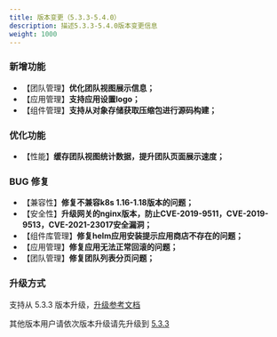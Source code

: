 ```yaml
---
title: 版本变更（5.3.3-5.4.0）
description: 描述5.3.3-5.4.0版本变更信息
weight: 1000
---
```


### 新增功能

- 【团队管理】**优化团队视图展示信息；** 
- 【应用管理】**支持应用设置logo；**
- 【组件管理】**支持从对象存储获取压缩包进行源码构建；**



### 优化功能

- 【性能】**缓存团队视图统计数据，提升团队页面展示速度；**

  


### BUG 修复

- 【兼容性】**修复不兼容k8s 1.16-1.18版本的问题；**
- 【安全性】**升级网关的nginx版本，防止CVE-2019-9511，CVE-2019-9513，CVE-2021-23017安全漏洞；**
- 【组件库管理】**修复helm应用安装提示应用商店不存在的问题；**
- 【应用管理】**修复应用无法正常回滚的问题；**
- 【团队管理】**修复团队列表分页问题；**



### 升级方式

支持从 5.3.3 版本升级，[升级参考文档](/docs/upgrade/5.4.0-upgrade/)

其他版本用户请依次版本升级请先升级到 [5.3.3](/docs/upgrade/5.3.3-upgrade/)
